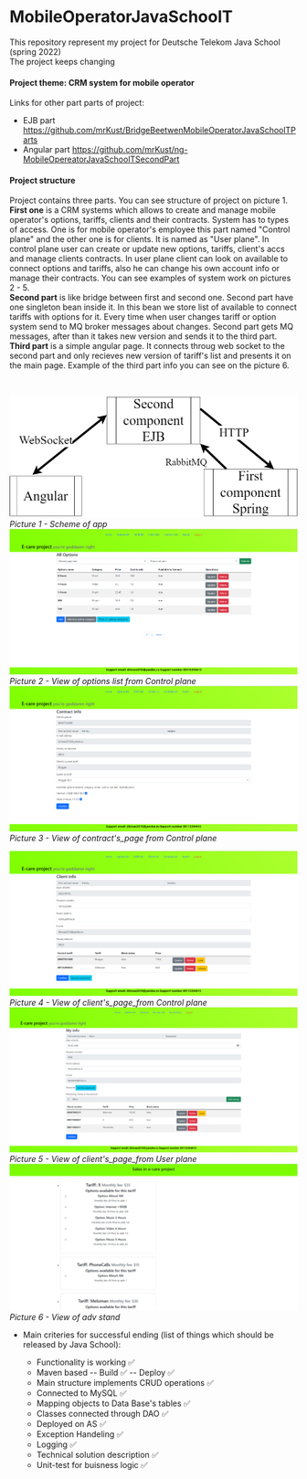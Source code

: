 # MobileOperatorJavaSchoolT

This repository represent my project for Deutsche Telekom Java School (spring 2022) </br>
The project keeps changing </br>
#### Project theme: CRM system for mobile operator
Links for other part parts of project:
- EJB part https://github.com/mrKust/BridgeBeetwenMobileOperatorJavaSchoolTParts
- Angular part https://github.com/mrKust/ng-MobileOpereatorJavaSchoolTSecondPart <br> 
#### Project structure
<p> Project contains three parts. You can see structure of project on picture 1.<br> 
<strong>First one</strong> is a CRM systems which allows to create and manage mobile operator's options, tariffs, clients and their contracts. System has to types of access. One is for mobile operator's employee this part named "Control plane" and the other one is for clients. It is named as "User plane". In control plane user can create or update new options, tariffs, client's accs and manage clients contracts. In user plane client can look on available to connect options and tariffs, also he can change his own account info or manage their contracts. You can see examples of system work on pictures 2 - 5.<br>
<strong>Second part</strong> is like bridge between first and second one. Second part have one singleton bean inside it. In this bean we store list of available to connect tariffs with options for it. Every time when user changes tariff or option system send to MQ broker messages about changes. Second part gets MQ messages, after than it takes new version and sends it to the third part.<br>
<strong>Third part</strong> is a simple angular page. It connects throug web socket to the second part and only recieves new version of tariff's list and presents it on the main page. Example of the third part info you can see on the picture 6.</p><br>


![Picture 1 - Scheme of app](database/system_scheme.png) *Picture 1 - Scheme of app* <br>
![Picture 2 - View of options list from Control plane](screenshots/options_list.png) *Picture 2 - View of options list from Control plane* <br>
![Picture 3 - View of contract's_page from Control plane](screenshots/contract_page.png) *Picture 3 - View of contract's_page from Control plane* <br>

![Picture 4 - View of client's_page_from Control plane](screenshots/client_page_control_plane.png) *Picture 4 - View of client's_page_from Control plane* <br>
![Picture 5 - View of client's_page_from User plane](screenshots/client_page_user_plane.png) *Picture 5 - View of client's_page_from User plane* <br>
![Picture 6 - View of adv stand](screenshots/sales_stand.png) *Picture 6 - View of adv stand* <br>

- Main criteries for successful ending (list of things which should be released by Java School):
    - Functionality is working :white_check_mark:
    - Maven based -- Build :white_check_mark:
      -- Deploy :white_check_mark:
    - Main structure implements CRUD operations :white_check_mark:
    - Connected to MySQL :white_check_mark:
    - Mapping objects to Data Base's tables :white_check_mark:
    - Classes connected through DAO :white_check_mark:
    - Deployed on AS :white_check_mark:
    - Exception Handeling :white_check_mark:
    - Logging :white_check_mark:
    - Technical solution description :white_check_mark:
    - Unit-test for buisness logic :white_check_mark: </br>
  <!-- end of the list -->

  <!-- :white_check_mark: -->
